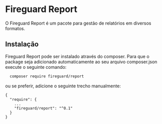 # Fireguard Report

O Fireguard Report é um pacote para gestão de relatórios em diversos formatos.

## Instalação

Fireguard Report pode ser instalado através do composer. 
Para que o package seja adicionado automaticamente ao seu arquivo composer.json execute o seguinte comando:

```bash
  composer require fireguard/report
```

ou se preferir, adicione o seguinte trecho manualmente:

```
{
  "require": {
    ...
    "fireguard/report": "^0.1"
  }
}
```
